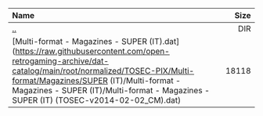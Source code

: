 |Name|Size|
|:---|---:|
|[..](../index.html)|DIR|
|[Multi-format - Magazines - SUPER (IT).dat](https://raw.githubusercontent.com/open-retrogaming-archive/dat-catalog/main/root/normalized/TOSEC-PIX/Multi-format/Magazines/SUPER (IT)/Multi-format - Magazines - SUPER (IT)/Multi-format - Magazines - SUPER (IT) (TOSEC-v2014-02-02_CM).dat)|18118|
